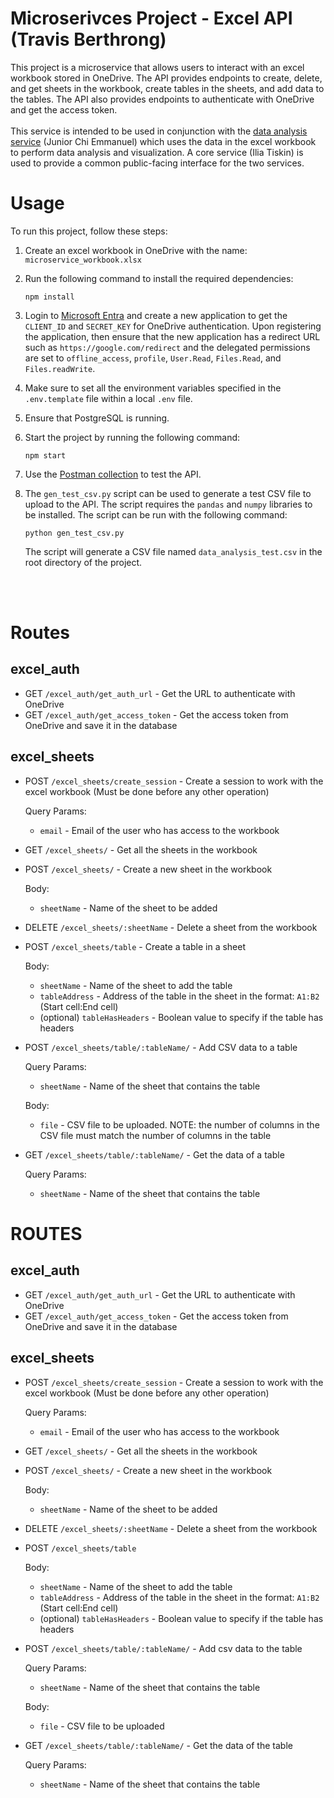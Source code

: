 # Microserivces Project - Excel API (Travis Berthrong)
This project is a microservice that allows users to interact with an excel workbook stored in OneDrive.
The API provides endpoints to create, delete, and get sheets in the workbook, create tables in the sheets, and add data to the tables.
The API also provides endpoints to authenticate with OneDrive and get the access token.
</br> 
</br>
This service is intended to be used in conjunction with the [data analysis service](https://github.com/chiemmanuel/analyticservice) (Junior Chi Emmanuel) which uses the data in the excel workbook to perform data analysis and visualization. A core service (Ilia Tiskin) is used to provide a common public-facing interface for the two services.


# Usage

To run this project, follow these steps:

1. Create an excel workbook in OneDrive with the name: `microservice_workbook.xlsx`
2. Run the following command to install the required dependencies:
    ```
    npm install
    ```
3. Login to [Microsoft Entra](https://entra.microsoft.com/) and create a new application to get the `CLIENT_ID` and `SECRET_KEY` for OneDrive authentication. Upon registering the application, then ensure that the new application has a redirect URL such as `https://google.com/redirect` and the delegated permissions are set to `offline_access`, `profile`, `User.Read`, `Files.Read`, and `Files.readWrite`.
4. Make sure to set all the environment variables specified in the `.env.template` file within a local `.env` file.
5. Ensure that PostgreSQL is running.
6. Start the project by running the following command:
    ```
    npm start
    ```
7. Use the [Postman collection](https://speeding-shuttle-145414.postman.co/workspace/New-Team-Workspace~9bbc6a62-0def-40d9-bad3-56959c01b44b/collection/32573845-2bccb303-05c6-40f4-a20c-69393dea7322?action=share&creator=32573845) to test the API.

8. The `gen_test_csv.py` script can be used to generate a test CSV file to upload to the API. The script requires the `pandas` and `numpy` libraries to be installed. The script can be run with the following command:
    ```
    python gen_test_csv.py
    ```
    The script will generate a CSV file named `data_analysis_test.csv` in the root directory of the project.

</br>
</br>

# Routes

## excel_auth

- GET `/excel_auth/get_auth_url` - Get the URL to authenticate with OneDrive
- GET `/excel_auth/get_access_token` - Get the access token from OneDrive and save it in the database

## excel_sheets 

- POST `/excel_sheets/create_session` - Create a session to work with the excel workbook (Must be done before any other operation)

     Query Params: 
     - `email` - Email of the user who has access to the workbook

- GET `/excel_sheets/` - Get all the sheets in the workbook
- POST `/excel_sheets/` - Create a new sheet in the workbook

     Body: 
     - `sheetName` - Name of the sheet to be added

- DELETE `/excel_sheets/:sheetName` - Delete a sheet from the workbook

- POST `/excel_sheets/table` - Create a table in a sheet

     Body:
     - `sheetName` - Name of the sheet to add the table
     - `tableAddress` - Address of the table in the sheet in the format: `A1:B2` (Start cell:End cell)
     - (optional) `tableHasHeaders` - Boolean value to specify if the table has headers 

- POST `/excel_sheets/table/:tableName/` - Add CSV data to a table

     Query Params:
     - `sheetName` - Name of the sheet that contains the table

     Body:
     - `file` - CSV file to be uploaded. NOTE: the number of columns in the CSV file must match the number of columns in the table

- GET `/excel_sheets/table/:tableName/` - Get the data of a table
     
     Query Params:
     - `sheetName` - Name of the sheet that contains the table

# ROUTES

## excel_auth

- GET `/excel_auth/get_auth_url` - Get the URL to authenticate with OneDrive
- GET `/excel_auth/get_access_token` - Get the access token from OneDrive and save it in the database

## excel_sheets 

- POST `/excel_sheets/create_session` - Create a session to work with the excel workbook (Must be done before any other operation)

    Query Params: 
    - `email` - Email of the user who has access to the workbook
- GET `/excel_sheets/` - Get all the sheets in the workbook
- POST `/excel_sheets/` - Create a new sheet in the workbook

    Body: 
    - `sheetName` - Name of the sheet to be added

- DELETE `/excel_sheets/:sheetName` - Delete a sheet from the workbook

- POST `/excel_sheets/table`

    Body:
    - `sheetName` - Name of the sheet to add the table
    - `tableAddress` - Address of the table in the sheet in the format: `A1:B2` (Start cell:End cell)
    - (optional) `tableHasHeaders` - Boolean value to specify if the table has headers 

- POST `/excel_sheets/table/:tableName/` - Add csv data to the table

    Query Params:
    - `sheetName` - Name of the sheet that contains the table

    Body:
    - `file` - CSV file to be uploaded

- GET `/excel_sheets/table/:tableName/` - Get the data of the table
    
    Query Params:
    - `sheetName` - Name of the sheet that contains the table




